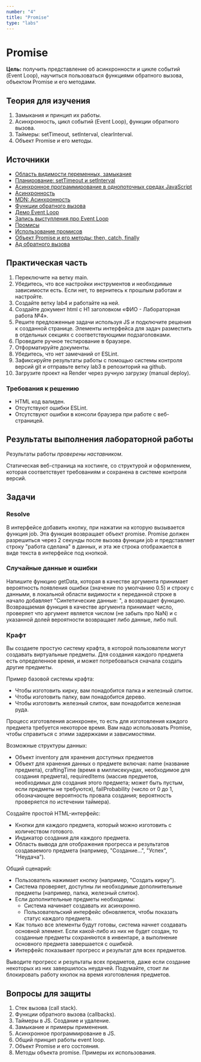 ```yaml
---
number: "4"
title: "Promise"
type: "labs"
---
```


# Promise

**Цель:** получить представление об асинхронности и цикле событий (Event Loop), научиться пользоваться функциями обратного вызова, объектом Promise и его методами.

## Теория для изучения

1. Замыкания и принцип их работы.
1. Асинхронность, цикл событий (Event Loop), функции обратного вызова.
1. Таймеры: setTimeout, setInterval, clearInterval.
1. Объект Promise и его методы.

## Источники

- [Область видимости переменных, замыкание](https://learn.javascript.ru/closure)
- [Планирование: setTimeout и setInterval](https://learn.javascript.ru/settimeout-setinterval)
- [Асинхронное программирование в однопоточных средах JavaScript](https://habr.com/ru/articles/651037/)
- [Асинхронность](https://doka.guide/js/async-in-js/)
- [MDN: Асинхронность](https://developer.mozilla.org/ru/docs/Learn/JavaScript/Asynchronous)
- [Функции обратного вызова](https://learn.javascript.ru/callbacks)
- [Демо Event Loop](http://latentflip.com/loupe/)
- [Запись выступления про Event Loop](https://www.youtube.com/watch?v=8aGhZQkoFbQ)
- [Промисы](https://doka.guide/js/promise/)
- [Использование промисов](https://developer.mozilla.org/ru/docs/Web/JavaScript/Guide/Using_promises)
- [Объект Promise и его методы: then, catch, finally](https://learn.javascript.ru/promise-basics)
- [Ад обратного вызова](http://callbackhell.com/)

## Практическая часть

1. Переключите на ветку main.
1. Убедитесь, что все настройки инструментов и необходимые зависимости есть. Если нет, то вернитесь к прошлым работам и настройте.
1. Создайте ветку lab4 и работайте на ней.
1. Создайте документ html с H1 заголовком «ФИО - Лабораторная работа №4».
1. Решите предложенные задачи используя JS и подключите решения к созданной странице. Элементы интерфейса для задач разместить в отдельных секциях с соответствующими подзаголовками.
1. Проведите ручное тестирование в браузере.
1. Отформатируйте документы.
1. Убедитесь, что нет замечаний от ESLint.
1. Зафиксируйте результаты работы с помощью системы контроля версий git и отправьте ветку lab3 в репозиторий на github.
1. Загрузите проект на Render через ручную загрузку (manual deploy).

### Требования к решению

- HTML код валиден.
- Отсутствуют ошибки ESLint.
- Отсутствуют ошибки в консоли браузера при работе с веб-страницей.

## Результаты выполнения лабораторной работы

Результаты работы _проверены наставником_.

Статическая веб-страница на хостинге, со структурой и оформлением, которая соответствует требованиям и сохранена в системе контроля версий.

## Задачи

### Resolve

В интерфейсе добавить кнопку, при нажатии на которую вызывается функция job. Эта функция возвращает объект promise. Promise должен разрешиться через 2 секунды после вызова функции job и представляет строку "работа сделана" в данных, и эта же строка отображается в виде текста в интерфейсе под кнопкой.

### Случайные данные и ошибки

Напишите функцию getData, которая в качестве аргумента принимает вероятность появления ошибки (значение по умолчанию 0.5) и строку с данными, в локальной области видимости к переданной строке в начало добавляет "Синтетические данные: ", а возвращает функцию.
Возвращаемая функция в качестве аргумента принимает число, проверяет что аргумент является числом (не забыть про NaN) и с указанной долей вероятности возвращает либо данные, либо null.

### Крафт

Вы создаете простую систему крафта, в которой пользователи могут создавать виртуальные предметы. Для создания каждого предмета есть определенное время, и может потребоваться сначала создать другие предметы.

Пример базовой системы крафта:

- Чтобы изготовить кирку, вам понадобится палка и железный слиток.
- Чтобы изготовить палку, вам понадобится дерево.
- Чтобы изготовить железный слиток, вам понадобится железная руда.

Процесс изготовления асинхронен, то есть для изготовления каждого предмета требуется некоторое время. Вам надо использовать Promise, чтобы справиться с этими задержками и зависимостями.

Возможные структуры данных:

- Объект inventory для хранения доступных предметов
- Объект для хранения данных о предмете включая: name (название предмета), craftingTime (время в миллисекундах, необходимое для создания предмета), requiredItems (массив предметов, необходимых для создания этого предмета; может быть пустым, если предметы не требуются), failProbability (число от 0 до 1, обозначающее вероятность провала создания; вероятность проверяется по истечении таймера).

Создайте простой HTML-интерфейс:

- Кнопки для каждого предмета, который можно изготовить с количеством готового.
- Индикатор создания для каждого предмета.
- Область вывода для отображения прогресса и результатов создаваемого предмета (например, "Создание...", "Успех", "Неудача").

Общий сценарий:

- Пользователь нажимает кнопку (например, "Создать кирку").
- Система проверяет, доступны ли необходимые дополнительные предметы (например, палка, железный слиток).
- Если дополнительные предметы необходимы:
  - Система начинает создавать их асинхронно.
  - Пользовательский интерфейс обновляется, чтобы показать статус каждого предмета.
- Как только все элементы будут готовы, система начнет создавать основной элемент. Если какой-либо из них не будет создан, то созданные предметы сохраняются в инвентаре, а выполнение основного предмета завершается с ошибкой.
- Интерфейс показывает прогресс и результат для всех предметов.

Выводите прогресс и результаты всех предметов, даже если создание некоторых из них завершилось неудачей. Подумайте, стоит ли блокировать работу кнопок на время изготовления предметов.

## Вопросы для защиты

1. Стек вызова (call stack).
1. Функции обратного вызова (callbacks).
1. Таймеры в JS. Создание и удаление.
1. Замыкание и примеры применения.
1. Асинхронное программирование в JS.
1. Общий принцип работы event loop.
1. Объект Promise и его состояния.
1. Методы объекта promise. Примеры их использования.
